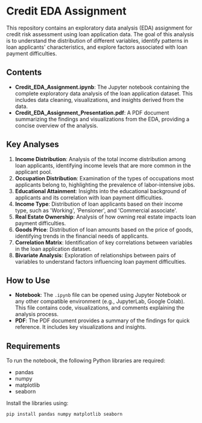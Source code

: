 # Credit EDA Assignment

This repository contains an exploratory data analysis (EDA) assignment for credit risk assessment using loan application data. The goal of this analysis is to understand the distribution of different variables, identify patterns in loan applicants' characteristics, and explore factors associated with loan payment difficulties.

## Contents

- **Credit_EDA_Assignment.ipynb**: The Jupyter notebook containing the complete exploratory data analysis of the loan application dataset. This includes data cleaning, visualizations, and insights derived from the data.
- **Credit_EDA_Assignment_Presentation.pdf**: A PDF document summarizing the findings and visualizations from the EDA, providing a concise overview of the analysis.

## Key Analyses

1. **Income Distribution**: Analysis of the total income distribution among loan applicants, identifying income levels that are more common in the applicant pool.
2. **Occupation Distribution**: Examination of the types of occupations most applicants belong to, highlighting the prevalence of labor-intensive jobs.
3. **Educational Attainment**: Insights into the educational background of applicants and its correlation with loan payment difficulties.
4. **Income Type**: Distribution of loan applicants based on their income type, such as 'Working', 'Pensioner', and 'Commercial associate'.
5. **Real Estate Ownership**: Analysis of how owning real estate impacts loan payment difficulties.
6. **Goods Price**: Distribution of loan amounts based on the price of goods, identifying trends in the financial needs of applicants.
7. **Correlation Matrix**: Identification of key correlations between variables in the loan application dataset.
8. **Bivariate Analysis**: Exploration of relationships between pairs of variables to understand factors influencing loan payment difficulties.

## How to Use

- **Notebook**: The `.ipynb` file can be opened using Jupyter Notebook or any other compatible environment (e.g., JupyterLab, Google Colab). This file contains code, visualizations, and comments explaining the analysis process.
- **PDF**: The PDF document provides a summary of the findings for quick reference. It includes key visualizations and insights.

## Requirements

To run the notebook, the following Python libraries are required:
- pandas
- numpy
- matplotlib
- seaborn

Install the libraries using:
```bash
pip install pandas numpy matplotlib seaborn